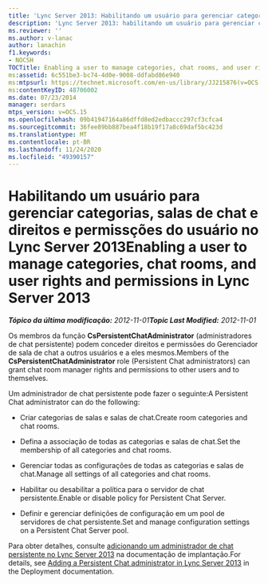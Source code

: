```yaml
---
title: 'Lync Server 2013: Habilitando um usuário para gerenciar categorias, salas de chat e direitos e permissções do usuário'
description: 'Lync Server 2013: habilitando um usuário para gerenciar categorias, salas de chat e direitos e permissões de usuário.'
ms.reviewer: ''
ms.author: v-lanac
author: lanachin
f1.keywords:
- NOCSH
TOCTitle: Enabling a user to manage categories, chat rooms, and user rights and permissions
ms:assetid: 6c551be3-bc74-4d0e-9008-ddfabd86e940
ms:mtpsurl: https://technet.microsoft.com/en-us/library/JJ215876(v=OCS.15)
ms:contentKeyID: 48706002
ms.date: 07/23/2014
manager: serdars
mtps_version: v=OCS.15
ms.openlocfilehash: 09b41947164a86dffd8ed2edbaccc297cf3cfca4
ms.sourcegitcommit: 36fee89bb887bea4f18b19f17a8c69daf5bc423d
ms.translationtype: MT
ms.contentlocale: pt-BR
ms.lasthandoff: 11/24/2020
ms.locfileid: "49390157"
---
```

# <a name="enabling-a-user-to-manage-categories-chat-rooms-and-user-rights-and-permissions-in-lync-server-2013"></a><span data-ttu-id="2464e-103">Habilitando um usuário para gerenciar categorias, salas de chat e direitos e permissções do usuário no Lync Server 2013</span><span class="sxs-lookup"><span data-stu-id="2464e-103">Enabling a user to manage categories, chat rooms, and user rights and permissions in Lync Server 2013</span></span>

<div data-xmlns="http://www.w3.org/1999/xhtml">

<div class="topic" data-xmlns="http://www.w3.org/1999/xhtml" data-msxsl="urn:schemas-microsoft-com:xslt" data-cs="https://msdn.microsoft.com/">

<div data-asp="https://msdn2.microsoft.com/asp">



</div>

<div id="mainSection">

<div id="mainBody"><span data-ttu-id="2464e-104">

<span> </span></span><span class="sxs-lookup"><span data-stu-id="2464e-104">

<span> </span></span></span>

<span data-ttu-id="2464e-105">_**Tópico da última modificação:** 2012-11-01_</span><span class="sxs-lookup"><span data-stu-id="2464e-105">_**Topic Last Modified:** 2012-11-01_</span></span>

<span data-ttu-id="2464e-106">Os membros da função **CsPersistentChatAdministrator** (administradores de chat persistente) podem conceder direitos e permissões do Gerenciador de sala de chat a outros usuários e a eles mesmos.</span><span class="sxs-lookup"><span data-stu-id="2464e-106">Members of the **CsPersistentChatAdministrator** role (Persistent Chat administrators) can grant chat room manager rights and permissions to other users and to themselves.</span></span>

<span data-ttu-id="2464e-107">Um administrador de chat persistente pode fazer o seguinte:</span><span class="sxs-lookup"><span data-stu-id="2464e-107">A Persistent Chat administrator can do the following:</span></span>

  - <span data-ttu-id="2464e-108">Criar categorias de salas e salas de chat.</span><span class="sxs-lookup"><span data-stu-id="2464e-108">Create room categories and chat rooms.</span></span>

  - <span data-ttu-id="2464e-109">Defina a associação de todas as categorias e salas de chat.</span><span class="sxs-lookup"><span data-stu-id="2464e-109">Set the membership of all categories and chat rooms.</span></span>

  - <span data-ttu-id="2464e-110">Gerenciar todas as configurações de todas as categorias e salas de chat.</span><span class="sxs-lookup"><span data-stu-id="2464e-110">Manage all settings of all categories and chat rooms.</span></span>

  - <span data-ttu-id="2464e-111">Habilitar ou desabilitar a política para o servidor de chat persistente.</span><span class="sxs-lookup"><span data-stu-id="2464e-111">Enable or disable policy for Persistent Chat Server.</span></span>

  - <span data-ttu-id="2464e-112">Definir e gerenciar definições de configuração em um pool de servidores de chat persistente.</span><span class="sxs-lookup"><span data-stu-id="2464e-112">Set and manage configuration settings on a Persistent Chat Server pool.</span></span>

<span data-ttu-id="2464e-113">Para obter detalhes, consulte [adicionando um administrador de chat persistente no Lync Server 2013](lync-server-2013-adding-a-persistent-chat-administrator.md) na documentação de implantação.</span><span class="sxs-lookup"><span data-stu-id="2464e-113">For details, see [Adding a Persistent Chat administrator in Lync Server 2013](lync-server-2013-adding-a-persistent-chat-administrator.md) in the Deployment documentation.</span></span>

<span data-ttu-id="2464e-114"></div>

<span> </span>

</div>

</div>

</span><span class="sxs-lookup"><span data-stu-id="2464e-114"></div>

<span> </span>

</div>

</div>

</span></span></div>

